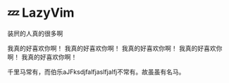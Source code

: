 # 💤 LazyVim

装屄的人真的很多啊

我真的好喜欢你啊！
我真的好喜欢你啊！
我真的好喜欢你啊！
我真的好喜欢你啊！
我真的好喜欢你啊！

千里马常有，而伯乐aJFksdjfalfjaslfjalfj不常有。故虽虽有名马。
